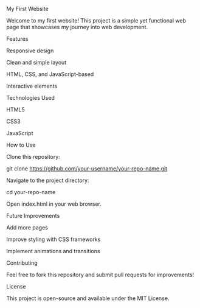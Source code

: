 My First Website

Welcome to my first website! This project is a simple yet functional web page that showcases my journey into web development.

Features

Responsive design

Clean and simple layout

HTML, CSS, and JavaScript-based

Interactive elements

Technologies Used

HTML5

CSS3

JavaScript

How to Use

Clone this repository:

git clone https://github.com/your-username/your-repo-name.git

Navigate to the project directory:

cd your-repo-name

Open index.html in your web browser.

Future Improvements

Add more pages

Improve styling with CSS frameworks

Implement animations and transitions

Contributing

Feel free to fork this repository and submit pull requests for improvements!

License

This project is open-source and available under the MIT License.

